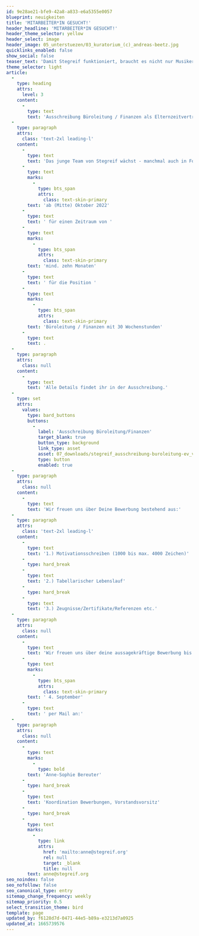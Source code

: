```yaml
---
id: 9e28ae21-bfe9-42a8-a833-e6a5355e0057
blueprint: neuigkeiten
title: 'MITARBEITER*IN GESUCHT!'
header_headline: 'MITARBEITER*IN GESUCHT!'
header_theme_selector: yellow
header_select: image
header_image: 05_unterstuezen/03_kuratorium_(c)_andreas-beetz.jpg
quicklinks_enabled: false
show_social: false
teaser_text: 'Damit Stegreif funktioniert, braucht es nicht nur Musiker*innen, sondern auch Menschen mit Sinn für Zahlen und Strukturen. Ab Oktober suchen wir eine engagiert*e Mitarbeiter*in für die Position Büroleitung / Finanzen als Elternzeitvertretung in unserem Team. Bewirb dich jetzt!'
theme_selector: light
article:
  -
    type: heading
    attrs:
      level: 3
    content:
      -
        type: text
        text: 'Ausschreibung Büroleitung / Finanzen als Elternzeitvertretung'
  -
    type: paragraph
    attrs:
      class: 'text-2xl leading-l'
    content:
      -
        type: text
        text: 'Das junge Team von Stegreif wächst - manchmal auch in Form von echten Babys. Daher suchen wir für unsere geschätzte Kollegin eine gebührende, engagierte und zuverlässige Elterzeitvertretung '
      -
        type: text
        marks:
          -
            type: bts_span
            attrs:
              class: text-skin-primary
        text: 'ab (Mitte) Oktober 2022'
      -
        type: text
        text: ' für einen Zeitraum von '
      -
        type: text
        marks:
          -
            type: bts_span
            attrs:
              class: text-skin-primary
        text: 'mind. zehn Monaten'
      -
        type: text
        text: ' für die Position '
      -
        type: text
        marks:
          -
            type: bts_span
            attrs:
              class: text-skin-primary
        text: 'Büroleitung / Finanzen mit 30 Wochenstunden'
      -
        type: text
        text: .
  -
    type: paragraph
    attrs:
      class: null
    content:
      -
        type: text
        text: '​​Alle Details findet ihr in der Ausschreibung.'
  -
    type: set
    attrs:
      values:
        type: bard_buttons
        buttons:
          -
            label: 'Ausschreibung Büroleitung/Finanzen'
            target_blank: true
            button_type: background
            link_type: asset
            asset: 07_downloads/stegreif_ausschreibung-buroleitung-ev_verlangert.docx.pdf
            type: button
            enabled: true
  -
    type: paragraph
    attrs:
      class: null
    content:
      -
        type: text
        text: 'Wir freuen uns über Deine Bewerbung bestehend aus:'
  -
    type: paragraph
    attrs:
      class: 'text-2xl leading-l'
    content:
      -
        type: text
        text: '1.) Motivationsschreiben (1000 bis max. 4000 Zeichen)'
      -
        type: hard_break
      -
        type: text
        text: '2.) Tabellarischer Lebenslauf'
      -
        type: hard_break
      -
        type: text
        text: '3.) Zeugnisse/Zertifikate/Referenzen etc.'
  -
    type: paragraph
    attrs:
      class: null
    content:
      -
        type: text
        text: 'Wir freuen uns über deine aussagekräftige Bewerbung bis zum'
      -
        type: text
        marks:
          -
            type: bts_span
            attrs:
              class: text-skin-primary
        text: ' 4. September'
      -
        type: text
        text: ' per Mail an:'
  -
    type: paragraph
    attrs:
      class: null
    content:
      -
        type: text
        marks:
          -
            type: bold
        text: 'Anne-Sophie Bereuter'
      -
        type: hard_break
      -
        type: text
        text: 'Koordination Bewerbungen, Vorstandsvorsitz'
      -
        type: hard_break
      -
        type: text
        marks:
          -
            type: link
            attrs:
              href: 'mailto:anne@stegreif.org'
              rel: null
              target: _blank
              title: null
        text: anne@stegreif.org
seo_noindex: false
seo_nofollow: false
seo_canonical_type: entry
sitemap_change_frequency: weekly
sitemap_priority: 0.5
select_transition_theme: bird
template: page
updated_by: f6128d7d-0471-44e5-b89a-e3213d7a0925
updated_at: 1665739576
---
```


